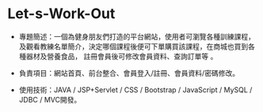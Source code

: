 # Let-s-Work-Out
- 專題簡述：一個為健身朋友們打造的平台網站，使用者可瀏覽各種訓練課程，及觀看教練名單簡介，決定哪個課程後便可下單購買該課程，在商城也買到各種器材及營養食品， 註冊會員後可修改會員資料、查詢訂單等 。

- 負責項目：網站首頁、前台整合、會員登入/註冊、會員資料/密碼修改。
- 使用技術：JAVA / JSP+Servlet / CSS / Bootstrap / JavaScript / MySQL / JDBC / MVC開發。
